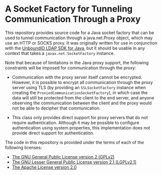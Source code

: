 # A Socket Factory for Tunneling Communication Through a Proxy

This repository provides source code for a Java socket factory that can be
used to tunnel communication through a java.net.Proxy object, which may use an
HTTP or SOCKS proxy.  It was originally written for use in conjunction with the
[UnboundID LDAP SDK for Java](https://github.com/pingidentity/ldapsdk), but it
should be usable in any context that takes a `javax.net.SocketFactory`
instance.

Note that because of limitations in the Java proxy support, the following
constraints will be imposed for communication through the proxy:

* Communication with the proxy server itself cannot be encrypted.  However, it
  is possible to encrypt all communication through the proxy server using TLS
  (by providing an `SSLSocketFactory` instance when creating the
  `ProxiedCommunicationSocketFactory`), in which case the data will still be
  protected from the client to the end server, and anyone observing the
  communication between the client and the proxy would not be able to decipher
  that communication.

* This class only provides direct support for proxy servers that do not require
  authentication.  Although it may be possible to configure authentication
  using system properties, this implementation does not provide direct support
  for authentication.

The code in this repository is provided under the terms of each of the
following licenses:

* [The GNU General Public License version 2 (GPLv2)](LICENSE-GPLv2.txt)
* [The GNU Lesser General Public License version 2.1 (LGPLv2.1)](LICENSE-LGPLv2.1.txt)
* [The Apache License version 2.0](LICENSE-Apache-v2.0.txt)
